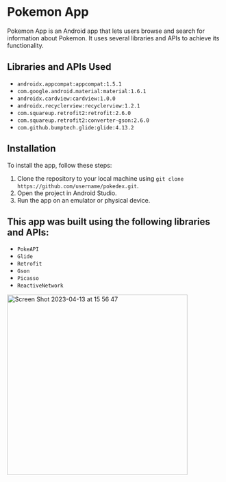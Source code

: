 


# Pokemon App

Pokemon App is an Android app that lets users browse and search for information about Pokemon. It uses several libraries and APIs to achieve its functionality.

## Libraries and APIs Used

- `androidx.appcompat:appcompat:1.5.1`
- `com.google.android.material:material:1.6.1`
- `androidx.cardview:cardview:1.0.0`
- `androidx.recyclerview:recyclerview:1.2.1`
- `com.squareup.retrofit2:retrofit:2.6.0`
- `com.squareup.retrofit2:converter-gson:2.6.0`
- `com.github.bumptech.glide:glide:4.13.2`

## Installation

To install the app, follow these steps:

1. Clone the repository to your local machine using `git clone https://github.com/username/pokedex.git`.
2. Open the project in Android Studio.
3. Run the app on an emulator or physical device.


## This app was built using the following libraries and APIs:


- `PokeAPI`
- `Glide`
- `Retrofit`
- `Gson`
- `Picasso`
- `ReactiveNetwork`



<img width="421" alt="Screen Shot 2023-04-13 at 15 56 47" src="https://user-images.githubusercontent.com/119069223/231817081-bfe79122-febf-493a-86b8-22bdf21dceac.png">

